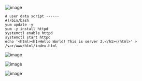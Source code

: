 
![image](https://github.com/Fx2048/COMU_REDES/assets/131219987/1b0d7f03-b721-4cb7-ab28-face88dbdaf0)
`````
# user data script ------
#!/bin/bash
yum update -y
yum -y install httpd
systemctl enable httpd
systemctl start httpd
echo '<html><h1>Hello World! This is server 2.</h1></html>' > /var/www/html/index.html
`````
![image](https://github.com/Fx2048/COMU_REDES/assets/131219987/4dbb20fe-7161-48d1-9f58-d1c52fab9553)


![image](https://github.com/Fx2048/COMU_REDES/assets/131219987/25463264-7968-460f-b02d-8832b7526c2f)

![image](https://github.com/Fx2048/COMU_REDES/assets/131219987/240b9411-649e-4530-bceb-0f9aa42915e8)

